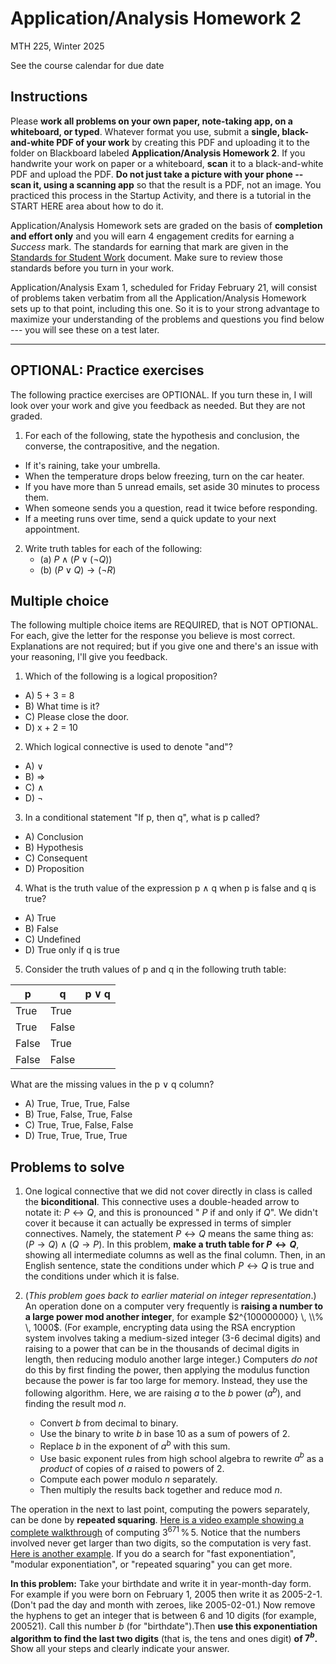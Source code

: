 # Application/Analysis Homework 2

MTH 225, Winter 2025

See the course calendar for due date

## Instructions

Please **work all problems on your own paper, note-taking app, on a whiteboard, or typed**. Whatever format you use, submit a **single, black-and-white PDF of your work** by creating this PDF and uploading it to the folder on Blackboard labeled **Application/Analysis Homework 2**. If you handwrite your work on paper or a whiteboard, **scan** it to a black-and-white PDF and upload the PDF. **Do not just take a picture with your phone -- scan it, using a scanning app** so that the result is a PDF, not an image. You practiced this process in the Startup Activity, and there is a tutorial in the START HERE area about how to do it. 

Application/Analysis Homework sets are graded on the basis of **completion and effort only** and you will earn 4 engagement credits for earning a *Success* mark. The standards for earning that mark are given in the [Standards for Student Work](https://github.com/RobertTalbert/discretecs/blob/master/MTH225-Winter2025/course-docs/Standards%20for%20Student%20Work%20MTH%20225%20W25.md) document. Make sure to review those standards before you turn in your work. 

Application/Analysis Exam 1, scheduled for Friday February 21, will consist of problems taken verbatim from all the Application/Analysis Homework sets up to that point, including this one. So it is to your strong advantage to maximize your understanding of the problems and questions you find below --- you will see these on a test later.  


---

## OPTIONAL: Practice exercises 

The following practice exercises are OPTIONAL. If you turn these in, I will look over your work and give you feedback as needed. But they are not graded. 

1. For each of the following, state the hypothesis and conclusion, the converse, the contrapositive, and the negation. 
- If it's raining, take your umbrella.
- When the temperature drops below freezing, turn on the car heater.
- If you have more than 5 unread emails, set aside 30 minutes to process them.
- When someone sends you a question, read it twice before responding.
- If a meeting runs over time, send a quick update to your next appointment.

2. Write truth tables for each of the following: 
   - (a) $P \wedge (P \vee (\neg Q))$
   - (b) $(P \vee Q) \rightarrow (\neg R)$ 

 
## Multiple choice

The following multiple choice items are REQUIRED, that is NOT OPTIONAL. For each, give the letter for the response you believe is most correct. Explanations are not required; but if you give one and there's an issue with your reasoning, I'll give you feedback. 

1. Which of the following is a logical proposition?
- A) 5 + 3 = 8
- B) What time is it?
- C) Please close the door.
- D) x + 2 = 10

2. Which logical connective is used to denote "and"?
- A) ∨ 
- B) ⇒ 
- C) ∧ 
- D) ¬ 

3. In a conditional statement "If p, then q", what is p called?
- A) Conclusion
- B) Hypothesis
- C) Consequent
- D) Proposition

4. What is the truth value of the expression p ∧ q when p is false and q is true?
- A) True
- B) False
- C) Undefined
- D) True only if q is true

5. Consider the truth values of p and q in the following truth table:

| p     | q     | p ∨ q |
|-------|-------|-------|
| True  | True  |       |
| True  | False |       |
| False | True  |       |
| False | False |       |

What are the missing values in the p ∨ q column?
- A) True, True, True, False
- B) True, False, True, False
- C) True, True, False, False
- D) True, True, True, True



## Problems to solve 

1. One logical connective that we did not cover directly in class is called the **biconditional**. This connective uses a double-headed arrow to notate it: $P \leftrightarrow Q$, and this is pronounced " $P$ if and only if $Q$". We didn't cover it because it can actually be expressed in terms of simpler connectives. Namely, the statement $P \leftrightarrow Q$ means the same thing as: $(P \rightarrow Q) \wedge (Q \rightarrow P)$. In this problem, **make a truth table for $P \leftrightarrow Q$**, showing all intermediate columns as well as the final column. Then, in an English sentence, state the conditions under which $P \leftrightarrow Q$ is true and the conditions under which it is false. 

2. (*This problem goes back to earlier material on integer representation*.) An operation done on a computer very frequently is **raising a number to a large power mod another integer**, for example $2^{100000000} \,  \\% \, 1000$. (For example, encrypting data using the RSA encryption system involves taking a medium-sized integer (3-6 decimal digits) and raising to a power that can be in the thousands of decimal digits in length, then reducing modulo another large integer.) Computers *do not* do this by first finding the power, then applying the modulus function because the power is far too large for memory. Instead, they use the following algorithm. Here, we are raising $a$ to the $b$ power ($a^b$), and finding the result mod $n$. 
 
   - Convert $b$ from decimal to binary. 
   - Use the binary to write $b$ in base 10 as a sum of powers of 2. 
   - Replace $b$ in the exponent of $a^b$ with this sum. 
   - Use basic exponent rules from high school algebra to rewrite $a^b$ as a *product* of copies of $a$ raised to powers of 2. 
   - Compute each power modulo $n$ separately. 
   - Then multiply the results back together and reduce mod $n$. 

The operation in the next to last point, computing the powers separately, can be done by **repeated squaring**. [Here is a video example showing a complete walkthrough](https://gvsu.hosted.panopto.com/Panopto/Pages/Viewer.aspx?id=7c542261-4957-4bd6-8f85-b26d01244f9e) of computing $3^{671} \, \% \, 5$. Notice that the numbers involved never get larger than two digits, so the computation is very fast. [Here is another example](https://www.youtube.com/watch?v=EHUgNLN8F1Y). If you do a search for "fast exponentiation", "modular exponentiation", or "repeated squaring" you can get more. 

**In this problem:** Take your birthdate and write it in year-month-day form. For example if you were born on February 1, 2005 then write it as 2005-2-1. (Don't pad the day and month with zeroes, like 2005-02-01.) Now remove the hyphens to get an integer that is between 6 and 10 digits (for example, 200521). Call this number $b$ (for "birthdate").Then **use this exponentiation algorithm to find the last two digits** (that is, the tens and ones digit) **of $7^b$.** Show all your steps and clearly indicate your answer. 